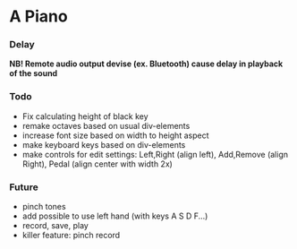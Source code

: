
# A Piano

### Delay

__NB! Remote audio output devise (ex. Bluetooth) cause delay in playback of the sound__


### Todo

- Fix calculating height of black key
- remake octaves based on usual div-elements
- increase font size based on width to height aspect
- make keyboard keys based on div-elements
- make controls for edit settings: Left,Right (align left), Add,Remove (align Right), Pedal (align center with width 2x)

### Future

- pinch tones
- add possible to use left hand (with keys A S D F...)
- record, save, play
- killer feature: pinch record